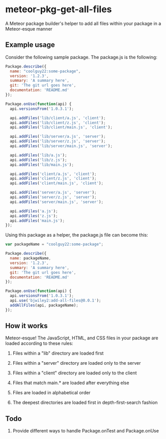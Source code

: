 # meteor-pkg-get-all-files

A Meteor package builder's helper to add all files within your package in a
Meteor-esque manner

## Example usage

Consider the following sample package. The package.js is the following:

````javascript
Package.describe({
  name: "coolguy22:some-package",
  version: '1.2.3',
  summary: 'A summary here',
  git: 'The git url goes here',
  documentation: 'README.md'
});

Package.onUse(function(api) {
  api.versionsFrom('1.0.3.1');

  api.addFiles('lib/client/a.js', 'client');
  api.addFiles('lib/client/z.js', 'client');
  api.addFiles('lib/client/main.js', 'client');

  api.addFiles('lib/server/a.js', 'server');
  api.addFiles('lib/server/z.js', 'server');
  api.addFiles('lib/server/main.js', 'server');

  api.addFiles('lib/a.js');
  api.addFiles('lib/z.js');
  api.addFiles('lib/main.js');

  api.addFiles('client/a.js', 'client');
  api.addFiles('client/z.js', 'client');
  api.addFiles('client/main.js', 'client');

  api.addFiles('server/a.js', 'server');
  api.addFiles('server/z.js', 'server');
  api.addFiles('server/main.js', 'server');

  api.addFiles('a.js');
  api.addFiles('z.js');
  api.addFiles('main.js');
});
````

Using this package as a helper, the package.js file can become this:

````javascript
var packageName = "coolguy22:some-package";

Package.describe({
  name: packageName,
  version: '1.2.3',
  summary: 'A summary here',
  git: 'The git url goes here',
  documentation: 'README.md'
});

Package.onUse(function(api) {
  api.versionsFrom('1.0.3.1');
  api.use('bjwiley2:add-all-files@0.0.1');
  addAllFiles(api, packageName);
});
````

## How it works

Meteor-esque! The JavaScript, HTML, and CSS files in your package are loaded
according to these rules:

1. Files within a "lib" directory are loaded first

2. Files within a "server" directory are loaded only to the server

3. Files within a "client" directory are loaded only to the client

4. Files that match main.* are loaded after everything else

5. Files are loaded in alphabetical order

6. The deepest directories are loaded first in depth-first-search fashion

## Todo

1. Provide different ways to handle Package.onTest and Package.onUse
